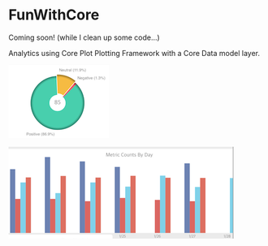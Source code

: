 # FunWithCore

Coming soon! (while I clean up some code...)

Analytics using Core Plot Plotting Framework with a Core Data model layer.

![](https://github.com/melbrng/FunWithCore/blob/master/images/core1.png)

![](https://github.com/melbrng/FunWithCore/blob/master/images/core2.png)

